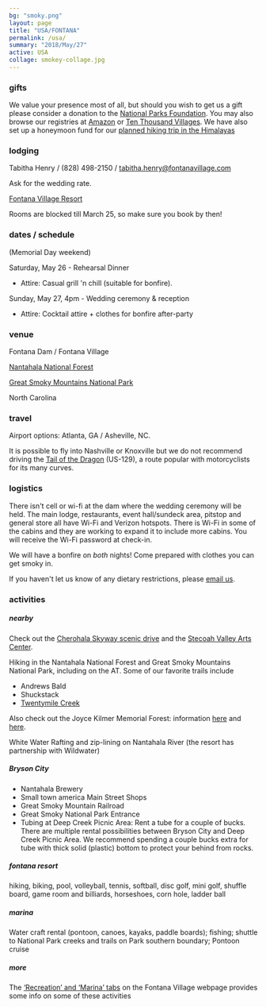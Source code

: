 ```yaml
---
bg: "smoky.png"
layout: page
title: "USA/FONTANA"
permalink: /usa/
summary: "2018/May/27"
active: USA
collage: smokey-collage.jpg
---
```


### gifts

We value your presence most of all, but should you wish to get us a gift please consider a donation to the [National Parks Foundation](https://www.nationalparks.org/). You may also browse our registries at  [Amazon](https://www.amazon.com/wedding/share/french-cherian) or [Ten Thousand Villages](https://www.tenthousandvillages.com/giftregistry/view/index/id/6935f7dbb76713135f973c35416e3cd7/).
We have also set up a honeymoon fund for our [planned hiking trip in the Himalayas](https://www.honeyfund.com/wedding/FrenchCherian4ever)

### lodging
Tabitha Henry / (828) 498-2150 / [tabitha.henry@fontanavillage.com](mailto:tabitha.henry@fontanavillage.com)

Ask for the wedding rate.

[Fontana Village Resort](http://www.fontanavillage.com/)

Rooms are blocked till March 25, so make sure you book by then!

### dates / schedule
(Memorial Day weekend)

Saturday, May 26 - Rehearsal Dinner
- Attire: Casual grill 'n chill (suitable for bonfire).

Sunday, May 27, 4pm - Wedding ceremony & reception
- Attire: Cocktail attire + clothes for bonfire after-party


### venue
Fontana Dam / Fontana Village

[Nantahala National Forest](https://en.wikipedia.org/wiki/Nantahala_National_Forest)

[Great Smoky Mountains National Park](https://www.nps.gov/grsm/planyourvisit/fontanadam.htm)

North Carolina

### travel
Airport options: Atlanta, GA / Asheville, NC. 

It is possible to fly into Nashville or Knoxville but we do not recommend driving the [Tail of the Dragon](https://tailofthedragon.com/details/) (US-129), a route popular with motorcyclists for its many curves.

### logistics

There isn't cell or wi-fi at the dam where the wedding ceremony will be held. The main lodge, restaurants, event hall/sundeck area, pitstop and general store all have Wi-Fi and Verizon hotspots. There is Wi-Fi in some of the cabins and they are working to expand it to include more cabins. You will receive the Wi-Fi password at check-in.

We will have a bonfire on _both_ nights! Come prepared with clothes you can get smoky in. 

If you haven't let us know of any dietary restrictions, please [email us](mailto:french@cherian.net).

### activities

<div class="indentsome" markdown="1">

##### nearby

Check out the [Cherohala Skyway scenic drive](http://www.cherohala.org) and the [Stecoah Valley Arts Center](https://www.stecoahvalleycenter.com/crafts.html).

Hiking in the Nantahala National Forest and Great Smoky Mountains National Park, including on the AT. Some of our favorite trails include
- Andrews Bald
- Shuckstack
- [Twentymile Creek](http://npplan.com/parks-by-state/north-carolina-national-parks/great-smoky-mountains-national-park-park-at-a-glance/great-smoky-mountains-national-park-twentymile-region/great-smoky-mountains-national-park-twentymile-loop-hike/)

Also check out the Joyce Kilmer Memorial Forest: information [here](https://www.fs.usda.gov/recarea/nfsnc/null/recarea/?recid=48920&actid=70
) and [here](https://www.romanticasheville.com/joyce_kilmer_forest.htm).

White Water Rafting and zip-lining on Nantahala River (the resort has partnership with Wildwater)

##### Bryson City
- Nantahala Brewery
- Small town america Main Street Shops
- Great Smoky Mountain Railroad
- Great Smoky National Park Entrance
- Tubing at Deep Creek Picnic Area: Rent a tube for a couple of bucks. There are multiple rental possibilities between Bryson City and Deep Creek Picnic Area. We recommend spending a couple bucks extra for tube with thick solid (plastic) bottom to protect your behind from rocks. 

##### fontana resort
hiking, biking, pool, volleyball, tennis, softball, disc golf, mini golf, shuffle board, game room and billiards, horseshoes, corn hole, ladder ball

##### marina
Water craft rental (pontoon, canoes, kayaks, paddle boards); fishing; shuttle to National Park creeks and trails on Park southern boundary; Pontoon cruise

##### more
The [‘Recreation’ and ‘Marina’ tabs](http://www.fontanavillage.com/recreation.html) on the Fontana Village webpage provides some info on some of these activities

</div>


<!-- <div id='map' style='width: 600px; height: 300px;'></div> -->
<!-- <script> -->
<!-- mapboxgl.accessToken = 'pk.eyJ1joia2FkYWxjYWx5cHNlIiwiYSI6ImNqNzlycTI2ZDA2YnkzMnJzaTRlemtrMGMifQ.lTT5MwV-UGIQYhg7YOMSrA'; -->
<!-- var map = new mapboxgl.Map({ -->
<!-- container: 'map', -->
<!-- style: 'mapbox://styles/mapbox/streets-v10' -->
<!-- }); -->
<!-- </script> -->

